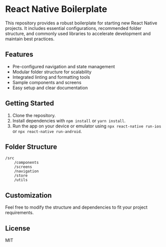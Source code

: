# React Native Boilerplate

This repository provides a robust boilerplate for starting new React Native projects. It includes essential configurations, recommended folder structure, and commonly used libraries to accelerate development and maintain best practices.

## Features

- Pre-configured navigation and state management
- Modular folder structure for scalability
- Integrated linting and formatting tools
- Sample components and screens
- Easy setup and clear documentation

## Getting Started

1. Clone the repository.
2. Install dependencies with `npm install` or `yarn install`.
3. Run the app on your device or emulator using `npx react-native run-ios` or `npx react-native run-android`.

## Folder Structure

```
/src
    /components
    /screens
    /navigation
    /store
    /utils
```

## Customization

Feel free to modify the structure and dependencies to fit your project requirements.

## License

MIT